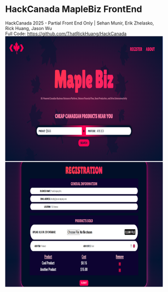 # HackCanada MapleBiz FrontEnd
 HackCanada 2025 - Partial Front End Only | Sehan Munir, Erik Zhelasko, Rick Huang, Jason Wu <br>
Full Code: https://github.com/ThatRickHuang/HackCanada <br>
<img src="https://github.com/Emera1d3x/HackCanada-MapleBiz-FrontEnd/blob/main/PhotoExample1.png" height="400">
<img src="https://github.com/Emera1d3x/HackCanada-MapleBiz-FrontEnd/blob/main/PhotoExample2.png" height="400"> <br>
